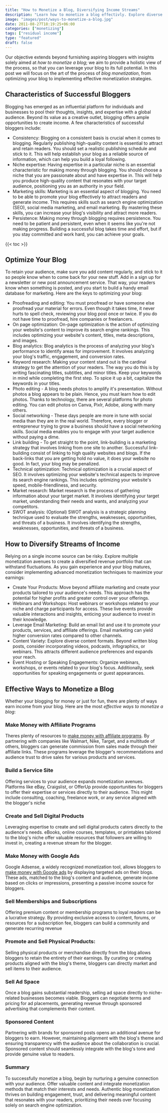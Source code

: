 ```yaml
---
title: "How to Monetize a Blog, Diversifying Income Streams"
description: "Learn how to monetize a blog effectivly. Explore diverse revenue streams to boost your profits."
image: "images/post/ways-to-monetize-a-blog.jpg"
date: 2011-08-27T18:19:25+06:00
categories: ["monetizing"]
tags: ["residual income"]
type: "featured"
draft: false
---
```


Our objective extends beyond furnishing aspiring bloggers with insights solely aimed at _how to monetize a blog_; we aim to provide a holistic view of the process, so that you can leverage your blog to its full potential. In this post we will focus on the art of the process of _blog monetization_, from optimizing your blog to implementing effective monetization strategies.

## Characteristics of Successful Bloggers

Blogging has emerged as an influential platform for individuals and businesses to pool their thoughts, insights, and expertise with a global audience. Beyond its value as a creative outlet, blogging offers ample opportunities to create income. A few characteristics of successful bloggers include:

- Consistency: Blogging on a consistent basis is crucial when it comes to blogging. Regularly publishing high-quality content is essential to attract and retain readers. You should set a realistic publishing schedule and stick to it. This will help establish your blog as a reliable source of information, which can help you build a loyal following.
- Niche expertise: Having expertise in a particular niche is an essential characteristic for making money through blogging. You should choose a niche that you are passionate about and have expertise in. This will help you produce high-quality content that resonates with your target audience, positioning you as an authority in your field.
- Marketing skills: Marketing is an essential aspect of blogging. You need to be able to promote your blog effectively to attract readers and generate income. This requires skills such as search engine optimization (SEO), social media marketing, and email marketing. By mastering these skills, you can increase your blog's visibility and attract more readers.
- Persistence: Making money through blogging requires persistence. You need to be patient and persistent, even when it seems like you're not making progress. Building a successful blog takes time and effort, but if you stay committed and work hard, you can achieve your goals.

{{< toc >}}

## Optimize Your Blog

To retain your audience, make sure you add content regularly, and stick to it so people know when to come back for your new stuff. Add in a sign up for a newsletter or new post announcement service. That way, your readers know when something is posted, and you start to build a handy email database for marketing. Here are the keys to optimizing your blog:

- Proofreading and editing: You must proofread or have someone else proofread your material for errors. Even though it takes time, it never hurts to spell check, reviewing your blog post once or twice. If you do not have time to proofread, hire companies or freelancers.
- On page optimization: On-page optimization is the action of optimizing your website's content to improve its search engine rankings. This includes optimizing your website's content, titles, meta descriptions, and images.
- Blog analytics: Blog analytics is the process of analyzing your blog's performance to identify areas for improvement. It involves analyzing your blog's traffic, engagement, and conversion rates.
- Keyword research: Making your content stand out is the cardinal strategy to get the attention of your readers. The way you do this is by writing fascinating titles, subtitles, and minor titles. Keep your keywords in mind while completing the first step. To spice it up a bit, capitalize the keywords in your titles.
- Photo editing - A blog needs photos to amplify it's presentation. Without photos a blog appears to be plain. Hence, you must learn how to edit photos. Thanks to technology, there are several platforms for photo editing. You can edit photos on Canva, Pixlr, Adobe, along with many others. 
- Social networking - These days people are more in tune with social media than they are in the real world. Therefore, every blogger or entrepreneur trying to grow a business should have a social networking skills. Social media enables you to engage with your target audience without paying a dime.
- Link building - To get straight to the point, link-building is a marketing strategy that involves linking from one site to another. Successful link-building consist of linking to high quality websites and blogs. If the back-links that you are getting hold no value, it does your website no good. In fact, your blog may be penalized.
- Technical optimization: Technical optimization is a crucial aspect of SEO. It involves optimizing your website's technical aspects to improve its search engine rankings. This includes optimizing your website's speed, mobile-friendliness, and security.
- Market research: Market research is the process of gathering information about your target market. It involves identifying your target market, understanding their needs and wants, and analyzing your competitors.
- SWOT analysis: (Optional) SWOT analysis is a strategic planning technique used to evaluate the strengths, weaknesses, opportunities, and threats of a business. It involves identifying the strengths, weaknesses, opportunities, and threats of a business.

## How to Diversify Streams of Income

Relying on a single income source can be risky. Explore multiple monetization avenues to create a diversified revenue portfolio that can withstand fluctuations. As you gain experience and your blog matures, consider implementing advanced monetization techniques to maximize your earnings:

- Create Your Products: Move beyond affiliate marketing and create your products tailored to your audience's needs. This approach has the potential for higher profits and greater control over your offerings.
- Webinars and Workshops: Host webinars or workshops related to your niche and charge participants for access. These live events provide valuable interactions and insights, enticing your audience to invest in their knowledge.
- Leverage Email Marketing: Build an email list and use it to promote your products, services, and affiliate offerings. Email marketing can yield higher conversion rates compared to other channels.
- Content Variety: Explore diverse content formats. Beyond written blog posts, consider incorporating videos, podcasts, infographics, or webinars. This attracts different audience preferences and expands your reach.
- Event Hosting or Speaking Engagements: Organize webinars, workshops, or events related to your blog's focus. Additionally, seek opportunities for speaking engagements or guest appearances.

## Effective Ways to Monetize a Blog

Whether your blogging for money or just for fun, there are plenty of ways earn income from your blog. Here are the most _effective ways to monetize a blog_:

### Make Money with Affiliate Programs

Theres plenty of resources to [make money with affiliate programs](/blog/best-affiliate-programs-online). By partnering with companies like Walmart, Nike, Target, and a multitude of others, bloggers can generate commission from sales made through their affiliate links. These programs leverage the blogger's recommendations and audience trust to drive sales for various products and services.

### Build a Service Site

Offering services to your audience expands monetization avenues. Platforms like eBay, Craigslist, or OfferUp provide opportunities for bloggers to offer their expertise or services directly to their audience. This might include consulting, coaching, freelance work, or any service aligned with the blogger's niche

### Create and Sell Digital Products

Leveraging expertise to create and sell digital products caters directly to the audience's needs. eBooks, online courses, templates, or printables tailored to the blog's niche offer valuable resources that followers are willing to invest in, creating a revenue stream for the blogger.

### Make Money with Google Ads

Google Adsense, a widely recognized monetization tool, allows bloggers to [make money with Google ads](/blog/how-to-make-money-with-google-ads) by displaying targeted ads on their blogs. These ads, matched to the blog's content and audience, generate income based on clicks or impressions, presenting a passive income source for bloggers.

### Sell Memberships and Subscriptions

Offering premium content or membership programs to loyal readers can be a lucrative strategy. By providing exclusive access to content, forums, or resources for a subscription fee, bloggers can build a community and generate recurring revenue

### Promote and Sell Physical Products:

Selling physical products or merchandise directly from the blog allows bloggers to retain the entirety of their earnings. By curating or creating products aligned with the blog's theme, bloggers can directly market and sell items to their audience.

### Sell Ad Space

Once a blog gains substantial readership, selling ad space directly to niche-related businesses becomes viable. Bloggers can negotiate terms and pricing for ad placements, generating revenue through sponsored advertising that complements their content.

### Sponsored Content

Partnering with brands for sponsored posts opens an additional avenue for bloggers to earn. However, maintaining alignment with the blog's theme and ensuring transparency with the audience about the collaboration is crucial. Sponsored content should seamlessly integrate with the blog's tone and provide genuine value to readers.


### Summary

To successfully monetize a blog, begin by nurturing a genuine connection with your audience. Offer valuable content and integrate monetization methods that match their interests and needs. Authentic blog monetization thrives on building engagement, trust, and delivering meaningful content that resonates with your readers, prioritizing their needs over focusing solely on search engine optimization.
